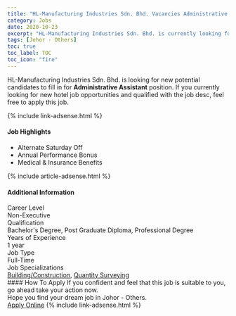 ```yaml
---
title: "HL-Manufacturing Industries Sdn. Bhd. Vacancies Administrative Assistant" 
category: Jobs 
date: 2020-10-23 
excerpt: "HL-Manufacturing Industries Sdn. Bhd. is currently looking for suitable person to fill in the Administrative Assistant which positioned at Johor - Others" 
tags: [Johor - Others] 
toc: true 
toc_label: TOC 
toc_icon: "fire" 
--- 
```


<p>HL-Manufacturing Industries Sdn. Bhd. is looking for new potential candidates to fill in for <b>Administrative Assistant</b> position. If you currently looking for new hotel job opportunities and qualified with the job desc, feel free to apply this job.
</p>{% include link-adsense.html %} 
<div><div><h4>Job Highlights</h4></div><div><ul><li><div><div><div><div></div></div></div><div><span>Alternate Saturday Off</span></div></div></li><li><div><div><div><div></div></div></div><div><span>Annual Performance Bonus</span></div></div></li><li><div><div><div><div></div></div></div><div><span>Medical &amp; Insurance Benefits</span></div></div></li></ul></div></div> 
{% include article-adsense.html %} 
<div><div><h4>Additional Information</h4></div><div><div><div><div><div><div><div><span>Career Level</span></div><div><span>Non-Executive</span></div></div></div></div><div><div><div><div><span>Qualification</span></div><div><span>Bachelor's Degree, Post Graduate Diploma, Professional Degree</span></div></div></div></div><div><div><div><div><span>Years of Experience</span></div><div><span>1 year</span></div></div></div></div><div><div><div><div><span>Job Type</span></div><div><span>Full-Time</span></div></div></div></div><div><div><div><div><span>Job Specializations</span></div><div><span><a href="/en/job-search/building-construction-jobs/">Building/Construction</a>, <a href="/en/job-search/quantity-surveying-jobs/">Quantity Surveying</a></span></div></div></div></div></div></div></div></div> 
#### How To Apply 
If you confident and feel that this job is suitable to you, go ahead take your action now. <br/> 
Hope you find your dream job in Johor - Others. <br/> 
<a href="https://www.jobstreet.com.my/en/job/administrative-assistant-4410984?jobId=jobstreet-my-job-4410984" class="btn btn--info" target="_blank" rel="nofollow noopenner">Apply Online</a> 
{% include link-adsense.html %} 